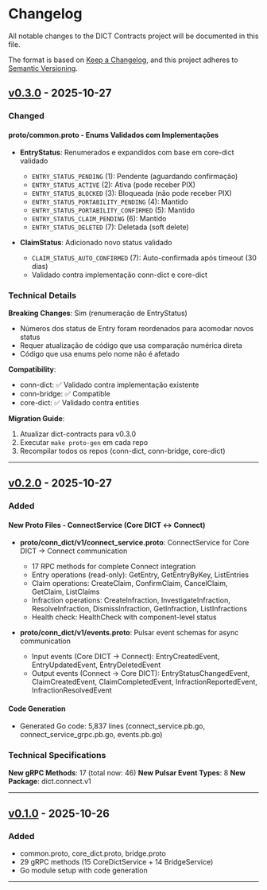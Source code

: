 # Changelog

All notable changes to the DICT Contracts project will be documented in this file.

The format is based on [Keep a Changelog](https://keepachangelog.com/en/1.0.0/),
and this project adheres to [Semantic Versioning](https://semver.org/spec/v2.0.0.html).

## [v0.3.0] - 2025-10-27

### Changed

#### proto/common.proto - Enums Validados com Implementações

- **EntryStatus**: Renumerados e expandidos com base em core-dict validado
  - `ENTRY_STATUS_PENDING` (1): Pendente (aguardando confirmação)
  - `ENTRY_STATUS_ACTIVE` (2): Ativa (pode receber PIX)
  - `ENTRY_STATUS_BLOCKED` (3): Bloqueada (não pode receber PIX)
  - `ENTRY_STATUS_PORTABILITY_PENDING` (4): Mantido
  - `ENTRY_STATUS_PORTABILITY_CONFIRMED` (5): Mantido
  - `ENTRY_STATUS_CLAIM_PENDING` (6): Mantido
  - `ENTRY_STATUS_DELETED` (7): Deletada (soft delete)

- **ClaimStatus**: Adicionado novo status validado
  - `CLAIM_STATUS_AUTO_CONFIRMED` (7): Auto-confirmada após timeout (30 dias)
  - Validado contra implementação conn-dict e core-dict

### Technical Details

**Breaking Changes**: Sim (renumeração de EntryStatus)
- Números dos status de Entry foram reordenados para acomodar novos status
- Requer atualização de código que usa comparação numérica direta
- Código que usa enums pelo nome não é afetado

**Compatibility**:
- conn-dict: ✅ Validado contra implementação existente
- conn-bridge: ✅ Compatible
- core-dict: ✅ Validado contra entities

**Migration Guide**:
1. Atualizar dict-contracts para v0.3.0
2. Executar `make proto-gen` em cada repo
3. Recompilar todos os repos (conn-dict, conn-bridge, core-dict)

---

## [v0.2.0] - 2025-10-27

### Added

#### New Proto Files - ConnectService (Core DICT ↔ Connect)

- **proto/conn_dict/v1/connect_service.proto**: ConnectService for Core DICT → Connect communication
  - 17 RPC methods for complete Connect integration
  - Entry operations (read-only): GetEntry, GetEntryByKey, ListEntries
  - Claim operations: CreateClaim, ConfirmClaim, CancelClaim, GetClaim, ListClaims
  - Infraction operations: CreateInfraction, InvestigateInfraction, ResolveInfraction, DismissInfraction, GetInfraction, ListInfractions
  - Health check: HealthCheck with component-level status

- **proto/conn_dict/v1/events.proto**: Pulsar event schemas for async communication
  - Input events (Core DICT → Connect): EntryCreatedEvent, EntryUpdatedEvent, EntryDeletedEvent
  - Output events (Connect → Core DICT): EntryStatusChangedEvent, ClaimCreatedEvent, ClaimCompletedEvent, InfractionReportedEvent, InfractionResolvedEvent

#### Code Generation
- Generated Go code: 5,837 lines (connect_service.pb.go, connect_service_grpc.pb.go, events.pb.go)

### Technical Specifications

**New gRPC Methods**: 17 (total now: 46)
**New Pulsar Event Types**: 8
**New Package**: dict.connect.v1

---

## [v0.1.0] - 2025-10-26

### Added
- common.proto, core_dict.proto, bridge.proto
- 29 gRPC methods (15 CoreDictService + 14 BridgeService)
- Go module setup with code generation

---

[v0.3.0]: https://github.com/lbpay/dict-contracts/releases/tag/v0.3.0
[v0.2.0]: https://github.com/lbpay/dict-contracts/releases/tag/v0.2.0
[v0.1.0]: https://github.com/lbpay/dict-contracts/releases/tag/v0.1.0
